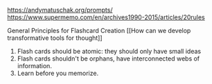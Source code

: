 https://andymatuschak.org/prompts/
https://www.supermemo.com/en/archives1990-2015/articles/20rules

General Principles for Flashcard Creation [[How can we develop transformative tools for thought]]
1. Flash cards should be atomic: they should only have small ideas
2. Flash cards shouldn't be orphans, have interconnected webs of information.
3. Learn before you memorize.
